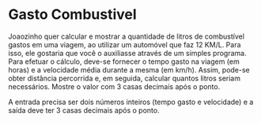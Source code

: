 # Gasto Combustivel

<p>
  Joaozinho quer calcular e mostrar a quantidade de litros de combustível gastos em uma viagem,
  ao utilizar um automóvel que faz 12 KM/L. Para isso, ele gostaria que você o auxiliasse através
  de um simples programa. Para efetuar o cálculo, deve-se fornecer o tempo gasto na viagem (em horas)
  e a velocidade média durante a mesma (em km/h). Assim, pode-se obter distância percorrida e, em seguida,
  calcular quantos litros seriam necessários. Mostre o valor com 3 casas decimais após o ponto.

  A entrada precisa ser dois números inteiros (tempo gasto e velocidade) e a saída deve ter 3 casas decimais após o ponto.
</p>
